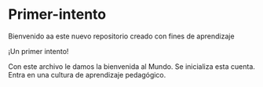 # Primer-intento
Bienvenido aa este nuevo repositorio creado con fines de aprendizaje

¡Un primer intento!

Con este archivo le damos la bienvenida al Mundo. 
Se inicializa esta cuenta. 
Entra en una cultura de aprendizaje pedagógico.
